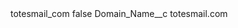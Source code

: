<?xml version="1.0" encoding="UTF-8"?>
<CustomMetadata xmlns="http://soap.sforce.com/2006/04/metadata" xmlns:xsi="http://www.w3.org/2001/XMLSchema-instance" xmlns:xsd="http://www.w3.org/2001/XMLSchema">
    <label>totesmail_com</label>
    <protected>false</protected>
    <values>
        <field>Domain_Name__c</field>
        <value xsi:type="xsd:string">totesmail.com</value>
    </values>
</CustomMetadata>
